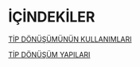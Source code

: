 # İÇİNDEKİLER
<a href="https://github.com/ebrarrkaya/-BUGUNUN-KONUSU-/blob/2e982454cabf26a29eea1c39a3557c8ebbd3c2f5/tipdonusum.md">TİP DÖNÜŞÜMÜNÜN KULLANIMLARI</a>

<a href="https://github.com/ebrarrkaya/-BUGUNUN-KONUSU-/blob/2e982454cabf26a29eea1c39a3557c8ebbd3c2f5/tipdonusumyapiari.md">TİP DÖNÜŞÜM YAPILARI</a>
